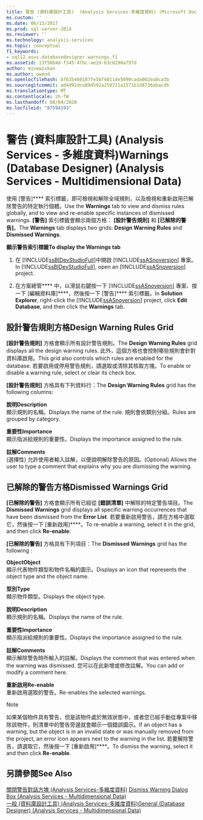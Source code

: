 ```yaml
---
title: 警告 (資料庫設計工具)  (Analysis Services-多維度資料) |Microsoft Docs
ms.custom: ''
ms.date: 06/13/2017
ms.prod: sql-server-2014
ms.reviewer: ''
ms.technology: analysis-services
ms.topic: conceptual
f1_keywords:
- sql12.asvs.databasedesigner.warnings.f1
ms.assetid: 13f58b4d-f345-4fbc-ae2d-b3c8290a797d
author: minewiskan
ms.author: owend
ms.openlocfilehash: bf635460187fe56f4811de5090cada002ea8ca3b
ms.sourcegitcommit: ad4d92dce894592a259721a1571b1d8736abacdb
ms.translationtype: MT
ms.contentlocale: zh-TW
ms.lasthandoff: 08/04/2020
ms.locfileid: "87594193"
---
```

# <a name="warnings-database-designer-analysis-services---multidimensional-data"></a><span data-ttu-id="b7578-102">警告 (資料庫設計工具) (Analysis Services - 多維度資料)</span><span class="sxs-lookup"><span data-stu-id="b7578-102">Warnings (Database Designer) (Analysis Services - Multidimensional Data)</span></span>
  <span data-ttu-id="b7578-103">使用 [警告]\*\*\*\* 索引標籤，即可檢視和解除全域規則，以及檢視和重新啟用已解除警告的特定執行個體。</span><span class="sxs-lookup"><span data-stu-id="b7578-103">Use the **Warnings** tab to view and dismiss rules globally, and to view and re-enable specific instances of dismissed warnings.</span></span> <span data-ttu-id="b7578-104">**[警告]** 索引標籤會顯示兩個方格： **[設計警告規則]** 和 **[已解除的警告]**。</span><span class="sxs-lookup"><span data-stu-id="b7578-104">The **Warnings** tab displays two grids: **Design Warning Rules** and **Dismissed Warnings**.</span></span>  
  
 <span data-ttu-id="b7578-105">**顯示警告索引標籤**</span><span class="sxs-lookup"><span data-stu-id="b7578-105">**To display the Warnings tab**</span></span>  
  
1.  <span data-ttu-id="b7578-106">在 [!INCLUDE[ssBIDevStudioFull](../includes/ssbidevstudiofull-md.md)]中開啟 [!INCLUDE[ssASnoversion](../includes/ssasnoversion-md.md)] 專案。</span><span class="sxs-lookup"><span data-stu-id="b7578-106">In [!INCLUDE[ssBIDevStudioFull](../includes/ssbidevstudiofull-md.md)], open an [!INCLUDE[ssASnoversion](../includes/ssasnoversion-md.md)] project.</span></span>  
  
2.  <span data-ttu-id="b7578-107">在方案總管\*\*\*\* 中，以滑鼠右鍵按一下 [!INCLUDE[ssASnoversion](../includes/ssasnoversion-md.md)] 專案、按一下 [編輯資料庫]\*\*\*\*，然後按一下 [警告]\*\*\*\* 索引標籤。</span><span class="sxs-lookup"><span data-stu-id="b7578-107">In **Solution Explorer**, right-click the [!INCLUDE[ssASnoversion](../includes/ssasnoversion-md.md)] project, click **Edit Database**, and then click the **Warnings** tab.</span></span>  
  
## <a name="design-warning-rules-grid"></a><span data-ttu-id="b7578-108">設計警告規則方格</span><span class="sxs-lookup"><span data-stu-id="b7578-108">Design Warning Rules Grid</span></span>  
 <span data-ttu-id="b7578-109">**[設計警告規則]** 方格會顯示所有設計警告規則。</span><span class="sxs-lookup"><span data-stu-id="b7578-109">The **Design Warning Rules** grid displays all the design warning rules.</span></span> <span data-ttu-id="b7578-110">此外，這個方格也會控制哪些規則會針對資料庫啟用。</span><span class="sxs-lookup"><span data-stu-id="b7578-110">This grid also controls which rules are enabled for the database.</span></span> <span data-ttu-id="b7578-111">若要啟用或停用警告規則，請選取或清除其核取方塊。</span><span class="sxs-lookup"><span data-stu-id="b7578-111">To enable or disable a warning rule, select or clear its check box.</span></span>  
  
 <span data-ttu-id="b7578-112">**[設計警告規則]** 方格具有下列資料行：</span><span class="sxs-lookup"><span data-stu-id="b7578-112">The **Design Warning Rules** grid has the following columns:</span></span>  
  
 <span data-ttu-id="b7578-113">**說明**</span><span class="sxs-lookup"><span data-stu-id="b7578-113">**Description**</span></span>  
 <span data-ttu-id="b7578-114">顯示規則的名稱。</span><span class="sxs-lookup"><span data-stu-id="b7578-114">Displays the name of the rule.</span></span> <span data-ttu-id="b7578-115">規則會依類別分組。</span><span class="sxs-lookup"><span data-stu-id="b7578-115">Rules are grouped by category.</span></span>  
  
 <span data-ttu-id="b7578-116">**重要性**</span><span class="sxs-lookup"><span data-stu-id="b7578-116">**Importance**</span></span>  
 <span data-ttu-id="b7578-117">顯示指派給規則的重要性。</span><span class="sxs-lookup"><span data-stu-id="b7578-117">Displays the importance assigned to the rule.</span></span>  
  
 <span data-ttu-id="b7578-118">**註解**</span><span class="sxs-lookup"><span data-stu-id="b7578-118">**Comments**</span></span>  
 <span data-ttu-id="b7578-119">(選擇性) 允許使用者輸入註解，以便說明解除警告的原因。</span><span class="sxs-lookup"><span data-stu-id="b7578-119">(Optional) Allows the user to type a comment that explains why you are dismissing the warning.</span></span>  
  
## <a name="dismissed-warnings-grid"></a><span data-ttu-id="b7578-120">已解除的警告方格</span><span class="sxs-lookup"><span data-stu-id="b7578-120">Dismissed Warnings Grid</span></span>  
 <span data-ttu-id="b7578-121">**[已解除的警告]** 方格會顯示所有已經從 **[錯誤清單]** 中解除的特定警告項目。</span><span class="sxs-lookup"><span data-stu-id="b7578-121">The **Dismissed Warnings** grid displays all specific warning occurrences that have been dismissed from the **Error List**.</span></span> <span data-ttu-id="b7578-122">若要重新啟用警告，請在方格中選取它，然後按一下 [重新啟用]\*\*\*\*。</span><span class="sxs-lookup"><span data-stu-id="b7578-122">To re-enable a warning, select it in the grid, and then click **Re-enable**.</span></span>  
  
 <span data-ttu-id="b7578-123">**[已解除的警告]** 方格具有下列項目：</span><span class="sxs-lookup"><span data-stu-id="b7578-123">The **Dismissed Warnings** grid has the following :</span></span>  
  
 <span data-ttu-id="b7578-124">**Object**</span><span class="sxs-lookup"><span data-stu-id="b7578-124">**Object**</span></span>  
 <span data-ttu-id="b7578-125">顯示代表物件類型和物件名稱的圖示。</span><span class="sxs-lookup"><span data-stu-id="b7578-125">Displays an icon that represents the object type and the object name.</span></span>  
  
 <span data-ttu-id="b7578-126">**型別**</span><span class="sxs-lookup"><span data-stu-id="b7578-126">**Type**</span></span>  
 <span data-ttu-id="b7578-127">顯示物件類型。</span><span class="sxs-lookup"><span data-stu-id="b7578-127">Displays the object type.</span></span>  
  
 <span data-ttu-id="b7578-128">**說明**</span><span class="sxs-lookup"><span data-stu-id="b7578-128">**Description**</span></span>  
 <span data-ttu-id="b7578-129">顯示規則的名稱。</span><span class="sxs-lookup"><span data-stu-id="b7578-129">Displays the name of the rule.</span></span>  
  
 <span data-ttu-id="b7578-130">**重要性**</span><span class="sxs-lookup"><span data-stu-id="b7578-130">**Importance**</span></span>  
 <span data-ttu-id="b7578-131">顯示指派給規則的重要性。</span><span class="sxs-lookup"><span data-stu-id="b7578-131">Displays the importance assigned to the rule.</span></span>  
  
 <span data-ttu-id="b7578-132">**註解**</span><span class="sxs-lookup"><span data-stu-id="b7578-132">**Comments**</span></span>  
 <span data-ttu-id="b7578-133">顯示解除警告時所輸入的註解。</span><span class="sxs-lookup"><span data-stu-id="b7578-133">Displays the comment that was entered when the warning was dismissed.</span></span> <span data-ttu-id="b7578-134">您可以在此新增或修改註解。</span><span class="sxs-lookup"><span data-stu-id="b7578-134">You can add or modify a comment here.</span></span>  
  
 <span data-ttu-id="b7578-135">**重新啟用**</span><span class="sxs-lookup"><span data-stu-id="b7578-135">**Re-enable**</span></span>  
 <span data-ttu-id="b7578-136">重新啟用選取的警告。</span><span class="sxs-lookup"><span data-stu-id="b7578-136">Re-enables the selected warnings.</span></span>  
  
> [!NOTE]  
>  <span data-ttu-id="b7578-137">如果某個物件具有警告，但是該物件處於無效狀態中，或者您已經手動從專案中移除該物件，則清單中的警告旁邊就會顯示一個錯誤圖示。</span><span class="sxs-lookup"><span data-stu-id="b7578-137">If an object has a warning, but the object is in an invalid state or was manually removed from the project, an error icon appears next to the warning in the list.</span></span> <span data-ttu-id="b7578-138">若要解除警告，請選取它，然後按一下 [重新啟用]\*\*\*\*。</span><span class="sxs-lookup"><span data-stu-id="b7578-138">To dismiss the warning, select it and then click **Re-enable**.</span></span>  
  
## <a name="see-also"></a><span data-ttu-id="b7578-139">另請參閱</span><span class="sxs-lookup"><span data-stu-id="b7578-139">See Also</span></span>  
 <span data-ttu-id="b7578-140">[關閉警告對話方塊 &#40;Analysis Services-多維度資料&#41;](dismiss-warning-dialog-box-analysis-services-multidimensional-data.md) </span><span class="sxs-lookup"><span data-stu-id="b7578-140">[Dismiss Warning Dialog Box &#40;Analysis Services - Multidimensional Data&#41;](dismiss-warning-dialog-box-analysis-services-multidimensional-data.md) </span></span>  
 [<span data-ttu-id="b7578-141">一般 &#40;資料庫設計工具&#41; &#40;Analysis Services-多維度資料&#41;</span><span class="sxs-lookup"><span data-stu-id="b7578-141">General &#40;Database Designer&#41; &#40;Analysis Services - Multidimensional Data&#41;</span></span>](general-database-designer-analysis-services-multidimensional-data.md)  
  
  
